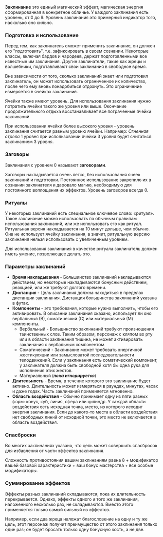 **Заклинание** это единый магический эффект, магическая энергия сформированная в конкретное обличье. У каждого заклинания есть уровень, от 0 до 9. Уровень заклинания это примерный индикатор того, насколько оно сильно. 

### Подготовка и использование
Перед тем, как заклинатель сможет применить заклинание, он должен его "подготовить", т.е. зафиксировать в своем сознании. Некоторые классы, включая бардов и чародеев, держат подготовленными все известные им заклинания. Другие заклинатели, такие как жрецы и волшебники, подготавливают свои заклинания в свободное время.

Вне зависимости от того, сколько заклинаний знает или подготовил заклинатель, он может использовать ограниченное их количество, после чего ему вновь понадобиться отдохнуть. Это ограничение измеряется в ячейках заклинаний. 

Ячейки также имеют уровень. Для использования заклинания нужно потратить ячейки такого же уровня или выше. Окончание продолжительного отдыха восстанавливает все потраченные ячейки заклинаний.

При использовании ячейки более высокого уровня - уровень заклинания считается равным уровню ячейки. Например: *Огненная стрела* 1 уровня при использовании ячейки 3 уровня будет считаться заклинанием 3 уровня.

### Заговоры
Заклинания с уровнем 0 называют **заговорами**.

Заговоры накладывается очень легко, без использования ячеек заклинаний и подготовки. Постоянное использование закрепило их в сознании заклинателя и даровало магию, необходимую для постоянного воплощения их эффектов. Уровень заговоров всегда 0.

### Ритуалы
У некоторых заклинаний есть специальное ключевое слово: «ритуал». Такое заклинание можно использовать по обычным правилам использования заклинаний, или же использовать его как ритуал. Ритуальная версия накладывается на 10 минут дольше, чем обычно. Она не использует ячейку заклинания, а значит, ритуальную версию заклинания нельзя использовать с увеличенным уровнем.

Для использования заклинания в качестве ритуала заклинатель должен иметь умение, позволяющее делать это.

### Параметры заклинаний
- **Время накладывания** - Большинство заклинаний накладываются действием, но некоторые накладываются бонусным действием, реакцией, или же требуют долгого времени.
- **Дистанция** - Цель заклинания должна находиться в пределах дистанции заклинания. Дистанция большинства заклинаний указана в футах.
- **Компоненты** - это требования, которые нужно выполнить, чтобы его активировать. В описании заклинания сказано, использует ли оно вербальный (В), соматический (С) или материальный (М) компоненты.
	- Вербальный - Большинство заклинаний требуют произношения таинственных слов. Таким образом, персонаж с кляпом во рту или в области заклинания тишина, не может активировать заклинания с вербальным компонентом.
	- Соматический - Заклинание может требовать энергичной жестикуляции или замысловатой последовательности телодвижений. Если у заклинания есть соматический компонент, у заклинателя должна быть свободной хотя бы одна рука для исполнения этих жестов.
	- Материальный (***пока игнорируется***)
- **Длительность** - Время, в течение которого это заклинание будет активно. Длительность может измеряться в раундах, минутах, часах и даже годах. Часть заклинаний применяется мгновенно.
- **Область воздействия** - Обычно принимает одну из пяти разных форм: конус, куб, линия, сфера или цилиндр. У каждой области воздействия есть исходная точка, место, из которого исходит энергия заклинания. Если до какого-то места в области воздействия нет свободных линий от исходной точки, это место не включается в область воздействия.

### Спасброски
Во многих заклинаниях указано, что цель может совершить спасбросок для избавления от части эффектов заклинания.

Сложность противостояния вашим заклинаниям равна 8 + модификатор вашей базовой характеристики + ваш бонус мастерства + все особые модификаторы.

### Суммирование эффектов
Эффекты разных заклинаний складываются, пока их длительность перекрывается. Однако, эффекты одного и того же заклинания, наложенного несколько раз, не складываются. Вместо этого применяется только самый сильный из эффектов.

Например, если два жреца наложат благословение на одну и ту же цель, этот персонаж получит преимущество от этого заклинания только один раз; он будет бросать только одну бонусную кость, а не две.